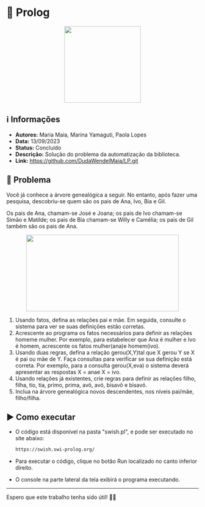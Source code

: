 # 🔎 Prolog

<div align="center"> 
<img width="200" height="200" src="https://media.tenor.com/GyivQbKGuM4AAAAi/hello-hi.gif">
</div>

## ℹ️ Informações

- **Autores:** Maria Maia, Marina Yamaguti, Paola Lopes
- **Data:** 13/09/2023
- **Status:** Concluído
- **Descrição:** Solução do problema da automatização da biblioteca.
- **Link:** https://github.com/DudaWendelMaia/LP.git

## 🎯 Problema

Você já conhece a árvore genealógica a seguir. No entanto, após fazer uma pesquisa,
descobriu-se quem são os pais de Ana, Ivo, Bia e Gil.

Os pais de Ana, chamam-se José e Joana; os pais de Ivo chamam-se Simão e Matilde; os pais
de Bia chamam-se Willy e Camélia; os pais de Gil também são os pais de Ana. 

<div align="center">
<img height=200 width=400 src="https://github.com/DudaWendelMaia/Linguagens-da-Programacao/assets/113213701/acac9462-3265-4636-911b-e7da2893e1c5">
</div>

1. Usando fatos, defina as relações pai e mãe. Em seguida, consulte o
sistema para ver se suas definições estão corretas.
2. Acrescente ao programa os fatos necessários para definir as relações
homeme mulher. Por exemplo, para estabelecer que Ana é mulher e
Ivo é homem, acrescente os fatos mulher(ana)e homem(ivo).
3. Usando duas regras, defina a relação gerou(X,Y)tal que X gerou Y se X
é pai ou mãe de Y. Faça consultas para verificar se sua definição está
correta. Por exemplo, para a consulta gerou(X,eva) o sistema deverá
apresentar as respostas X = anae X = ivo.
4. Usando relações já existentes, crie regras para definir as relações filho,
filha, tio, tia, primo, prima, avô, avó, bisavô e bisavó. 
5. Inclua na árvore genealógica novos descendentes, nos níveis pai/mãe,
filho/filha. 

## ▶️ Como executar

- O código está disponível na pasta "swish.pl", e pode ser executado no site abaixo:

  ```sh
  https://swish.swi-prolog.org/
  ```

- Para executar o código, clique no botão Run localizado no canto inferior direito.
- O console na parte lateral da tela exibirá o programa executando.

---

Espero que este trabalho tenha sido útil! 🚀🌟
